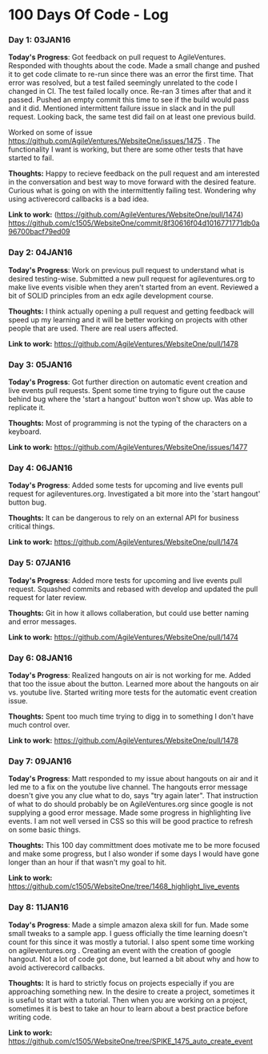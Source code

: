 # 100 Days Of Code - Log

### Day 1: 03JAN16

**Today's Progress**: Got feedback on pull request to AgileVentures.  Responded with thoughts about the code.  Made a small change and pushed it to get code climate to re-run since there was an error the first time.  That error was resolved, but a test failed seemingly unrelated to the code I changed in CI.  The test failed locally once.  Re-ran 3 times after that and it passed.  Pushed an empty commit this time to see if the build would pass and it did.  Mentioned intermittent failure issue in slack and in the pull request.  Looking back, the same test did fail on at least one previous build.

Worked on some of issue https://github.com/AgileVentures/WebsiteOne/issues/1475 .  The functionality I want is working, but there are some other tests that have started to fail. 

**Thoughts:** Happy to recieve feedback on the pull request and am interested in the conversation and best way to move forward with the desired feature.  Curious what is going on with the intermittently failing test.  Wondering why using activerecord callbacks is a bad idea.

**Link to work:** (https://github.com/AgileVentures/WebsiteOne/pull/1474) https://github.com/c1505/WebsiteOne/commit/8f30616f04d1016771771db0a96700bacf79ed09

### Day 2: 04JAN16
**Today's Progress**: Work on previous pull request to understand what is desired testing-wise.  Submitted a new pull request for agileventures.org to make live events visible when they aren't started from an event.  Reviewed a bit of SOLID principles from an edx agile development course.  

**Thoughts:** I think actually opening a pull request and getting feedback will speed up my learning and it will be better working on projects with other people that are used.  There are real users affected.  

**Link to work:** https://github.com/AgileVentures/WebsiteOne/pull/1478 

### Day 3: 05JAN16
**Today's Progress**: Got further direction on automatic event creation and live events pull requests.  Spent some time trying to figure out the cause behind bug where the 'start a hangout' button won't show up.  Was able to replicate it.

**Thoughts:** Most of programming is not the typing of the characters on a keyboard.  

**Link to work:** https://github.com/AgileVentures/WebsiteOne/issues/1477

### Day 4: 06JAN16
**Today's Progress**: Added some tests for upcoming and live events pull request for agileventures.org.  Investigated a bit more into the 'start hangout' button bug.  

**Thoughts:** It can be dangerous to rely on an external API for business critical things.

**Link to work:** https://github.com/AgileVentures/WebsiteOne/pull/1474

### Day 5: 07JAN16
**Today's Progress**: Added more tests for upcoming and live events pull request.  Squashed commits and rebased with develop and updated the pull request for later review.  

**Thoughts:** Git in how it allows collaberation, but could use better naming and error messages.

**Link to work:** https://github.com/AgileVentures/WebsiteOne/pull/1474

### Day 6: 08JAN16
**Today's Progress**: Realized hangouts on air is not working for me.  Added that too the issue about the button.  Learned more about the hangouts on air vs. youtube live.  Started writing more tests for the automatic event creation issue.

**Thoughts:** Spent too much time trying to digg in to something I don't have much control over.

**Link to work:** https://github.com/AgileVentures/WebsiteOne/pull/1478
### Day 7: 09JAN16
**Today's Progress**: Matt responded to my issue about hangouts on air and it led me to a fix on the youtube live channel.  The hangouts error message doesn't give you any clue what to do, says "try again later".  That instruction of what to do should probably be on AgileVentures.org since google is not supplying a good error message.  Made some progress in highlighting live events.  I am not well versed in CSS so this will be good practice to refresh on some basic things.    

**Thoughts:** This 100 day committment does motivate me to be more focused and make some progress, but I also wonder if some days I would have gone longer than an hour if that wasn't my goal to hit.  

**Link to work:** https://github.com/c1505/WebsiteOne/tree/1468_highlight_live_events

### Day 8: 11JAN16
**Today's Progress**: Made a simple amazon alexa skill for fun.  Made some small tweaks to a sample app.  I guess officially the time learning doesn't count for this since it was mostly a tutorial.  I also spent some time working on agileventures.org .  Creating an event with the creation of google hangout.  Not a lot of code got done, but learned a bit about why and how to avoid activerecord callbacks.  

**Thoughts:** It is hard to strictly focus on projects especially if you are approaching something new.  In the desire to create a project, sometimes it is useful to start with a tutorial.  Then when you are working on a project, sometimes it is best to take an hour to learn about a best practice before writing code. 

**Link to work:** https://github.com/c1505/WebsiteOne/tree/SPIKE_1475_auto_create_event
